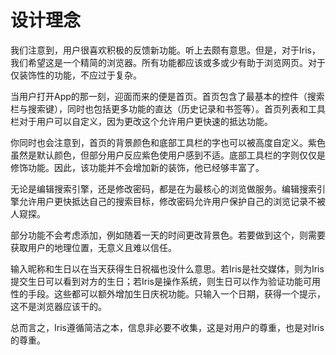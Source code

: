 # 设计理念
我们注意到，用户很喜欢积极的反馈新功能。听上去颇有意思。但是，对于Iris，我们希望这是一个精简的浏览器。所有功能都应该或多或少有助于浏览网页。对于仅装饰性的功能，不应过于复杂。

当用户打开App的那一刻，迎面而来的便是首页。首页包含了最基本的控件（搜索栏与搜索键），同时也包括更多功能的直达（历史记录和书签等）。首页列表和工具栏对于用户可以自定义，因为更改这个允许用户更快速的抵达功能。

你同时也会注意到，首页的背景颜色和底部工具栏的字也可以被高度自定义。紫色虽然是默认颜色，但部分用户反应紫色使用户感到不适。底部工具栏的字则仅仅是修饰功能。因此，该功能并不会增加新的装饰，他已经够丰富了。

无论是编辑搜索引擎，还是修改密码，都是在为最核心的浏览做服务。编辑搜索引擎允许用户更快抵达自己的搜索目标，修改密码允许用户保护自己的浏览记录不被人窥探。

部分功能不会考虑添加，例如随着一天的时间更改背景色。若要做到这个，则需要获取用户的地理位置，无意义且难以信任。

输入昵称和生日以在当天获得生日祝福也没什么意思。若Iris是社交媒体，则为Iris提交生日可以看到对方的生日；若Iris是操作系统，则生日可以作为验证功能可用性的手段。这些都可以额外增加生日庆祝功能。只输入一个日期，获得一个提示，这不是浏览器应该干的。

总而言之，Iris遵循简洁之本，信息非必要不收集，这是对用户的尊重，也是对Iris的尊重。
